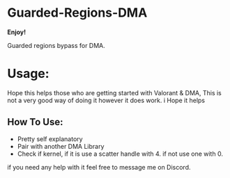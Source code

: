 # Guarded-Regions-DMA

**Enjoy!**

Guarded regions bypass for DMA.

# Usage:
Hope this helps those who are getting started with Valorant & DMA, This is not a very good way of doing it however it does work. i Hope it helps 

## How To Use:

- Pretty self explanatory
- Pair with another DMA Library
- Check if kernel, if it is use a scatter handle with 4. if not use one with 0.

if you need any help with it feel free to message me on Discord.








